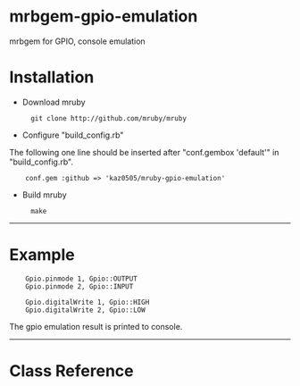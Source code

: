 mrbgem-gpio-emulation
=====================

mrbgem for GPIO, console emulation

# Installation

- Download mruby

        git clone http://github.com/mruby/mruby

- Configure "build_config.rb" 

The following one line should be inserted after "conf.gembox 'default'" in "build_config.rb".

        conf.gem :github => 'kaz0505/mruby-gpio-emulation'

- Build mruby

        make



----

# Example

        Gpio.pinmode 1, Gpio::OUTPUT
        Gpio.pinmode 2, Gpio::INPUT
        
        Gpio.digitalWrite 1, Gpio::HIGH
        Gpio.digitalWrite 2, Gpio::LOW

The gpio emulation result is printed to console.

----

# Class Reference


